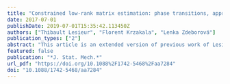 ```yaml
---
title: "Constrained low-rank matrix estimation: phase transitions, approximate message passing and applications"
date: 2017-07-01
publishDate: 2019-07-01T15:35:42.113450Z
authors: ["Thibault Lesieur", "Florent Krzakala", "Lenka Zdeborová"]
publication_types: ["2"]
abstract: "This article is an extended version of previous work of Lesieur et al (2015 IEEE Int. Symp. on Information Theory Proc. pp 1635–9 and 2015 53rd Annual Allerton Conf. on Communication, Control and Computing (IEEE) pp 680–7) on low-rank matrix estimation in the presence of constraints on the factors into which the matrix is factorized. Low-rank matrix factorization is one of the basic methods used in data analysis for unsupervised learning of relevant features and other types of dimensionality reduction. We present a framework to study the constrained low-rank matrix estimation for a general prior on the factors, and a general output channel through which the matrix is observed. We draw a parallel with the study of vector-spin glass models—presenting a unifying way to study a number of problems considered previously in separate statistical physics works. We present a number of applications for the problem in data analysis. We derive in detail a general form of the low-rank approximate message passing (Low-RAMP) algorithm, that is known in statistical physics as the TAP equations. We thus unify the derivation of the TAP equations for models as different as the Sherrington–Kirkpatrick model, the restricted Boltzmann machine, the Hopfield model or vector (xy, Heisenberg and other) spin glasses. The state evolution of the Low-RAMP algorithm is also derived, and is equivalent to the replica symmetric solution for the large class of vector-spin glass models. In the section devoted to result we study in detail phase diagrams and phase transitions for the Bayes-optimal inference in low-rank matrix estimation. We present a typology of phase transitions and their relation to performance of algorithms such as the Low-RAMP or commonly used spectral methods."
featured: false
publication: "*J. Stat. Mech.*"
url_pdf: "https://doi.org/10.1088%2F1742-5468%2Faa7284"
doi: "10.1088/1742-5468/aa7284"
---
```


